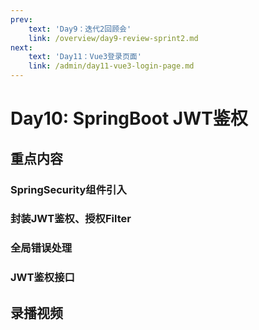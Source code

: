 ```yaml
---
prev:
    text: 'Day9：迭代2回顾会'
    link: /overview/day9-review-sprint2.md
next:
    text: 'Day11：Vue3登录页面'
    link: /admin/day11-vue3-login-page.md
---
```

# Day10: SpringBoot JWT鉴权

## 重点内容

### SpringSecurity组件引入
### 封装JWT鉴权、授权Filter
### 全局错误处理
### JWT鉴权接口

## 录播视频

<Bili src="//player.bilibili.com/player.html?aid=592682862&bvid=BV1Xq4y1m7z8&cid=470807728&page=1"/>
